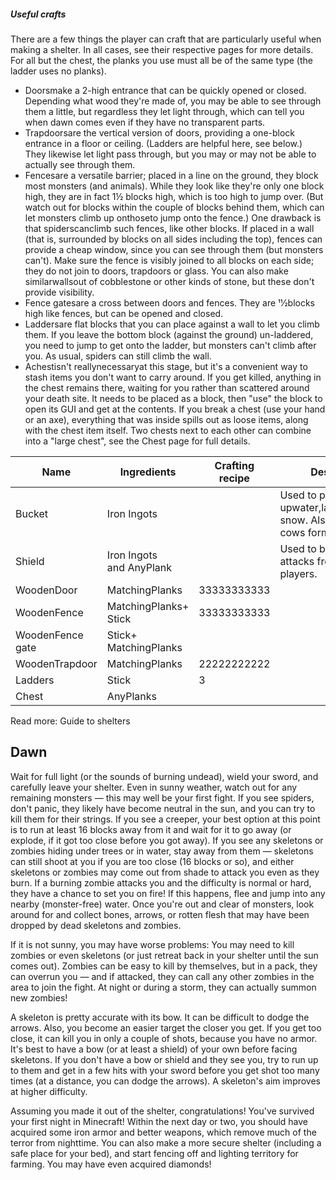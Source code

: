 ##### Useful crafts
There are a few things the player can craft that are particularly useful when making a shelter. In all cases, see their respective pages for more details. For all but the chest, the planks you use must all be of the same type (the ladder uses no planks).

- Doorsmake a 2-high entrance that can be quickly opened or closed. Depending what wood they're made of, you may be able to see through them a little, but regardless they let light through, which can tell you when dawn comes even if they have no transparent parts.
- Trapdoorsare the vertical version of doors, providing a one-block entrance in a floor or ceiling. (Ladders are helpful here, see below.) They likewise let light pass through, but you may or may not be able to actually see through them.
- Fencesare a versatile barrier; placed in a line on the ground, they block most monsters (and animals). While they look like they're only one block high, they are in fact 1½ blocks high, which is too high to jump over. (But watch out for blocks within the couple of blocks behind them, which can let monsters climb up onthoseto jump onto the fence.) One drawback is that spiderscanclimb such fences, like other blocks. If placed in a wall (that is, surrounded by blocks on all sides including the top), fences can provide a cheap window, since you can see through them (but monsters can't). Make sure the fence is visibly joined to all blocks on each side; they do not join to doors, trapdoors or glass. You can also make similarwallsout of cobblestone or other kinds of stone, but these don't provide visibility.
- Fence gatesare a cross between doors and fences. They are 11⁄2blocks high like fences, but can be opened and closed.
- Laddersare flat blocks that you can place against a wall to let you climb them. If you leave the bottom block (against the ground) un-laddered, you need to jump to get onto the ladder, but monsters can't climb after you. As usual, spiders can still climb the wall.
- Achestisn't reallynecessaryat this stage, but it's a convenient way to stash items you don't want to carry around. If you get killed, anything in the chest remains there, waiting for you rather than scattered around your death site. It needs to be placed as a block, then "use" the block to open its GUI and get at the contents. If you break a chest (use your hand or an axe), everything that was inside spills out as loose items, along with the chest item itself. Two chests next to each other can combine into a "large chest", see the Chest page for full details.

| Name             | Ingredients                  | Crafting recipe | Description                                                               |
|------------------|------------------------------|-----------------|---------------------------------------------------------------------------|
| Bucket           | Iron Ingots                  |                 | Used to pick upwater,lavaorpowdered snow. Also used to milk cows formilk. |
| Shield           | Iron Ingots<br/>and AnyPlank |                 | Used to block most attacks from mobs and players.                         |
| WoodenDoor       | MatchingPlanks               | 33333333333     |                                                                           |
| WoodenFence      | MatchingPlanks+<br/>Stick    | 33333333333     |                                                                           |
| WoodenFence gate | Stick+<br/>MatchingPlanks    |                 |                                                                           |
| WoodenTrapdoor   | MatchingPlanks               | 22222222222     |                                                                           |
| Ladders          | Stick                        | 3               |                                                                           |
| Chest            | AnyPlanks                    |                 |                                                                           |

Read more: Guide to shelters

## Dawn
Wait for full light (or the sounds of burning undead), wield your sword, and carefully leave your shelter. Even in sunny weather, watch out for any remaining monsters — this may well be your first fight. If you see spiders, don't panic, they likely have become neutral in the sun, and you can try to kill them for their strings. If you see a creeper, your best option at this point is to run at least 16 blocks away from it and wait for it to go away (or explode, if it got too close before you got away). If you see any skeletons or zombies hiding under trees or in water, stay away from them — skeletons can still shoot at you if you are too close (16 blocks or so), and either skeletons or zombies may come out from shade to attack you even as they burn. If a burning zombie attacks you and the difficulty is normal or hard, they have a chance to set you on fire! If this happens, flee and jump into any nearby (monster-free) water. Once you're out and clear of monsters, look around for and collect bones, arrows, or rotten flesh that may have been dropped by dead skeletons and zombies.

If it is not sunny, you may have worse problems: You may need to kill zombies or even skeletons (or just retreat back in your shelter until the sun comes out). Zombies can be easy to kill by themselves, but in a pack, they can overrun you — and if attacked, they can call any other zombies in the area to join the fight. At night or during a storm, they can actually summon new zombies!

A skeleton is pretty accurate with its bow. It can be difficult to dodge the arrows. Also, you become an easier target the closer you get. If you get too close, it can kill you in only a couple of shots, because you have no armor. It's best to have a bow (or at least a shield) of your own before facing skeletons. If you don't have a bow or shield and they see you, try to run up to them and get in a few hits with your sword before you get shot too many times (at a distance, you can dodge the arrows). A skeleton's aim improves at higher difficulty.

Assuming you made it out of the shelter, congratulations! You've survived your first night in Minecraft! Within the next day or two, you should have acquired some iron armor and better weapons, which remove much of the terror from nighttime. You can also make a more secure shelter (including a safe place for your bed), and start fencing off and lighting territory for farming. You may have even acquired diamonds!

